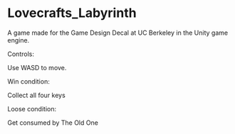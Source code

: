 # Lovecrafts_Labyrinth
A game made for the Game Design Decal at UC Berkeley in the Unity game engine.

Controls:

Use WASD to move.

Win condition:

Collect all four keys

Loose condition:

Get consumed by The Old One
